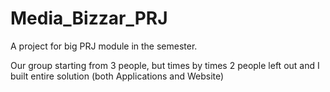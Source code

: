 # Media_Bizzar_PRJ
A project for big PRJ module in the semester. 

Our group starting from 3 people, but times by times 2 people left out and I built entire solution (both Applications and Website)
